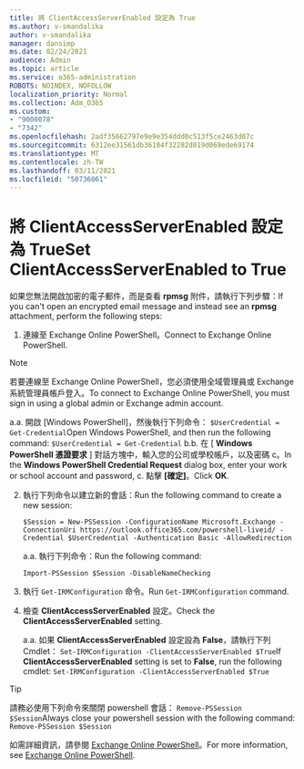 ```yaml
---
title: 將 ClientAccessServerEnabled 設定為 True
ms.author: v-smandalika
author: v-smandalika
manager: dansimp
ms.date: 02/24/2021
audience: Admin
ms.topic: article
ms.service: o365-administration
ROBOTS: NOINDEX, NOFOLLOW
localization_priority: Normal
ms.collection: Adm_O365
ms.custom:
- "9000078"
- "7342"
ms.openlocfilehash: 2adf35662797e9e9e354ddd0c513f5ce2463d07c
ms.sourcegitcommit: 6312ee31561db36104f32282d019d069ede69174
ms.translationtype: MT
ms.contentlocale: zh-TW
ms.lasthandoff: 03/11/2021
ms.locfileid: "50736061"
---
```

# <a name="set-clientaccessserverenabled-to-true"></a><span data-ttu-id="53927-102">將 ClientAccessServerEnabled 設定為 True</span><span class="sxs-lookup"><span data-stu-id="53927-102">Set ClientAccessServerEnabled to True</span></span>

<span data-ttu-id="53927-103">如果您無法開啟加密的電子郵件，而是查看 **rpmsg** 附件，請執行下列步驟：</span><span class="sxs-lookup"><span data-stu-id="53927-103">If you can't open an encrypted email message and instead see an **rpmsg** attachment, perform the following steps:</span></span>

1. <span data-ttu-id="53927-104">連線至 Exchange Online PowerShell。</span><span class="sxs-lookup"><span data-stu-id="53927-104">Connect to Exchange Online PowerShell.</span></span>

> [!NOTE]
> <span data-ttu-id="53927-105">若要連線至 Exchange Online PowerShell，您必須使用全域管理員或 Exchange 系統管理員帳戶登入。</span><span class="sxs-lookup"><span data-stu-id="53927-105">To connect to Exchange Online PowerShell, you must sign in using a global admin or Exchange admin account.</span></span>

   <span data-ttu-id="53927-106">a.</span><span class="sxs-lookup"><span data-stu-id="53927-106">a.</span></span> <span data-ttu-id="53927-107">開啟 [Windows PowerShell]，然後執行下列命令： `$UserCredential = Get-Credential`</span><span class="sxs-lookup"><span data-stu-id="53927-107">Open Windows PowerShell, and then run the following command: `$UserCredential = Get-Credential`</span></span>
<span data-ttu-id="53927-108">b.</span><span class="sxs-lookup"><span data-stu-id="53927-108">b.</span></span> <span data-ttu-id="53927-109">在 [ **Windows PowerShell 憑證要求** ] 對話方塊中，輸入您的公司或學校帳戶，以及密碼 c。</span><span class="sxs-lookup"><span data-stu-id="53927-109">In the **Windows PowerShell Credential Request** dialog box, enter your work or school account and password, c.</span></span> <span data-ttu-id="53927-110">點擊 **[確定]**。</span><span class="sxs-lookup"><span data-stu-id="53927-110">Click **OK**.</span></span> 

2. <span data-ttu-id="53927-111">執行下列命令以建立新的會話：</span><span class="sxs-lookup"><span data-stu-id="53927-111">Run the following command to create a new session:</span></span>

    `$Session = New-PSSession -ConfigurationName Microsoft.Exchange -ConnectionUri https://outlook.office365.com/powershell-liveid/ -Credential $UserCredential -Authentication Basic -AllowRedirection`

    <span data-ttu-id="53927-112">a.</span><span class="sxs-lookup"><span data-stu-id="53927-112">a.</span></span> <span data-ttu-id="53927-113">執行下列命令：</span><span class="sxs-lookup"><span data-stu-id="53927-113">Run the following command:</span></span>
    
    `Import-PSSession $Session -DisableNameChecking`

3. <span data-ttu-id="53927-114">執行 `Get-IRMConfiguration` 命令。</span><span class="sxs-lookup"><span data-stu-id="53927-114">Run `Get-IRMConfiguration` command.</span></span>

4. <span data-ttu-id="53927-115">檢查 **ClientAccessServerEnabled** 設定。</span><span class="sxs-lookup"><span data-stu-id="53927-115">Check the **ClientAccessServerEnabled** setting.</span></span> 

    <span data-ttu-id="53927-116">a.</span><span class="sxs-lookup"><span data-stu-id="53927-116">a.</span></span> <span data-ttu-id="53927-117">如果 **ClientAccessServerEnabled** 設定設為 **False**，請執行下列 Cmdlet： `Set-IRMConfiguration -ClientAccessServerEnabled $True`</span><span class="sxs-lookup"><span data-stu-id="53927-117">If **ClientAccessServerEnabled** setting is set to **False**, run the following cmdlet: `Set-IRMConfiguration -ClientAccessServerEnabled $True`</span></span>

> [!TIP]
> <span data-ttu-id="53927-118">請務必使用下列命令來關閉 powershell 會話： `Remove-PSSession $Session`</span><span class="sxs-lookup"><span data-stu-id="53927-118">Always close your powershell session with the following command: `Remove-PSSession $Session`</span></span>

<span data-ttu-id="53927-119">如需詳細資訊，請參閱 [Exchange Online PowerShell](https://docs.microsoft.com/powershell/exchange/connect-to-exchange-online-powershell)。</span><span class="sxs-lookup"><span data-stu-id="53927-119">For more information, see [Exchange Online PowerShell](https://docs.microsoft.com/powershell/exchange/connect-to-exchange-online-powershell).</span></span>

